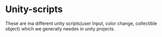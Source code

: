 # Unity-scripts
These are ma different unity scripts(user Input, color change, collectible object) which we generally needes in unity projects.
